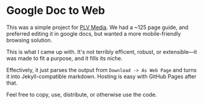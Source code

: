 # Google Doc to Web

This was a simple project for [PLV Media](https://plv.media). We had a ~125 page guide, and preferred editing it in google docs, but wanted a more mobile-friendly browsing solution.

This is what I came up with. It's not terribly efficent, robust, or extensible—it was made to fit a purpose, and it fills its niche.

Effectively, it just parses the output from `Download -> As Web Page` and turns it into Jekyll-compatible markdown. Hosting is easy with GitHub Pages after that.

Feel free to copy, use, distribute, or otherwise use the code.
